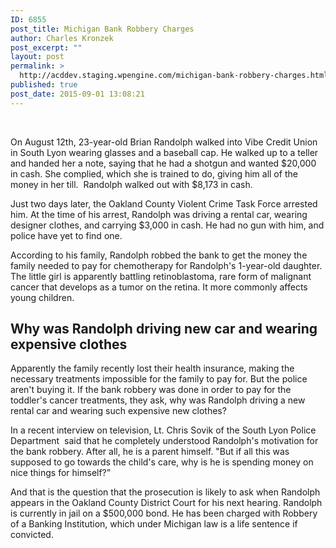 ```yaml
---
ID: 6855
post_title: Michigan Bank Robbery Charges
author: Charles Kronzek
post_excerpt: ""
layout: post
permalink: >
  http://acddev.staging.wpengine.com/michigan-bank-robbery-charges.html
published: true
post_date: 2015-09-01 13:08:21
---
```

&nbsp;

<span style="font-weight: 400;">On August 12th, 23-year-old Brian Randolph walked into Vibe Credit Union in South Lyon wearing glasses and a baseball cap. He walked up to a teller and handed her a note, saying that he had a shotgun and wanted $20,000 in cash. She complied, which she is trained to do, giving him all of the money in her till.  Randolph walked out with $8,173 in cash.</span><!--more-->

<span style="font-weight: 400;">Just two days later, the Oakland County Violent Crime Task Force arrested him. At the time of his arrest, Randolph was driving a rental car, wearing designer clothes, and carrying $3,000 in cash. He had no gun with him, and police have yet to find one.</span>

<span style="font-weight: 400;">According to his family, Randolph robbed the bank to get the money the family needed to pay for chemotherapy for Randolph's 1-year-old daughter. The little girl is apparently battling retinoblastoma, rare form of malignant cancer that develops as a tumor on the retina. It more commonly affects young children.</span>


<h2>Why was Randolph driving new car and wearing expensive clothes</h2>

<span style="font-weight: 400;">Apparently the family recently lost their health insurance, making the necessary treatments impossible for the family to pay for. But the police aren't buying it. If the bank robbery was done in order to pay for the toddler's cancer treatments, they ask, why was Randolph driving a new rental car and wearing such expensive new clothes?</span>

<span style="font-weight: 400;">In a recent interview on television, Lt. Chris Sovik of the South Lyon Police Department  said that he completely understood Randolph's motivation for the bank robbery. After all, he is a parent himself. "But if all this was supposed to go towards the child's care, why is he is spending money on nice things for himself?” </span>

<span style="font-weight: 400;">And that is the question that the prosecution is likely to ask when Randolph appears in the Oakland County District Court for his next hearing. Randolph is currently in jail on a $500,000 bond. He has been charged with Robbery of a Banking Institution, which under Michigan law is a life sentence if convicted. </span>

&nbsp;